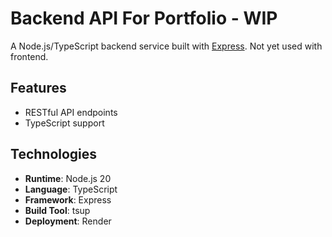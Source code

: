 # Backend API For Portfolio - WIP

A Node.js/TypeScript backend service built with [Express](https://expressjs.com/). Not yet used with frontend.

## Features

- RESTful API endpoints
- TypeScript support

## Technologies

- **Runtime**: Node.js 20
- **Language**: TypeScript
- **Framework**: Express
- **Build Tool**: tsup
- **Deployment**: Render

